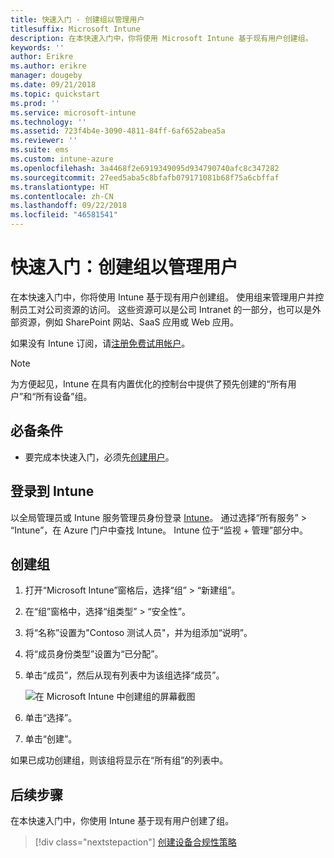 ```yaml
---
title: 快速入门 - 创建组以管理用户
titlesuffix: Microsoft Intune
description: 在本快速入门中，你将使用 Microsoft Intune 基于现有用户创建组。
keywords: ''
author: Erikre
ms.author: erikre
manager: dougeby
ms.date: 09/21/2018
ms.topic: quickstart
ms.prod: ''
ms.service: microsoft-intune
ms.technology: ''
ms.assetid: 723f4b4e-3090-4811-84ff-6af652abea5a
ms.reviewer: ''
ms.suite: ems
ms.custom: intune-azure
ms.openlocfilehash: 3a4468f2e6919349095d934790740afc8c347282
ms.sourcegitcommit: 27eed5aba5c8bfafb079171081b68f75a6cbffaf
ms.translationtype: HT
ms.contentlocale: zh-CN
ms.lasthandoff: 09/22/2018
ms.locfileid: "46581541"
---
```

# <a name="quickstart-create-a-group-to-manage-users"></a>快速入门：创建组以管理用户

在本快速入门中，你将使用 Intune 基于现有用户创建组。 使用组来管理用户并控制员工对公司资源的访问。 这些资源可以是公司 Intranet 的一部分，也可以是外部资源，例如 SharePoint 网站、SaaS 应用或 Web 应用。

如果没有 Intune 订阅，请[注册免费试用帐户](free-trial-sign-up.md)。

>[!NOTE]
>为方便起见，Intune 在具有内置优化的控制台中提供了预先创建的“所有用户”和“所有设备”组。

## <a name="prerequisites"></a>必备条件

- 要完成本快速入门，必须先[创建用户](quickstart-create-user.md)。

## <a name="sign-in-to-intune"></a>登录到 Intune

以全局管理员或 Intune 服务管理员身份登录 [Intune](https://aka.ms/intuneportal)。 通过选择“所有服务” > “Intune”，在 Azure 门户中查找 Intune。 Intune 位于“监视 + 管理”部分中。

## <a name="create-a-group"></a>创建组
1. 打开“Microsoft Intune”窗格后，选择“组” > “新建组”。
2. 在“组”窗格中，选择“组类型” > “安全性”。
3. 将“名称”设置为"Contoso 测试人员"，并为组添加“说明”。
4. 将“成员身份类型”设置为“已分配”。 
5. 单击“成员”，然后从现有列表中为该组选择“成员”。

    ![在 Microsoft Intune 中创建组的屏幕截图](./media/quickstart-use-groups-01.png)

6. 单击“选择”。
7. 单击“创建”。

如果已成功创建组，则该组将显示在“所有组”的列表中。 

## <a name="next-steps"></a>后续步骤

在本快速入门中，你使用 Intune 基于现有用户创建了组。

> [!div class="nextstepaction"]
> [创建设备合规性策略](quickstart-create-policy.md)
